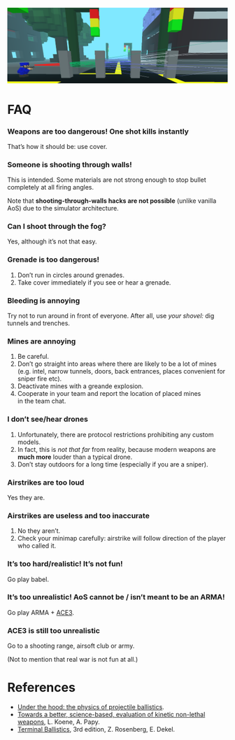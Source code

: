 ![Screenshot](extra/Screenshot.png)

# FAQ

### Weapons are too dangerous! One shot kills instantly

That’s how it should be: use cover.

### Someone is shooting through walls!

This is intended. Some materials are not strong enough to stop bullet completely at all firing angles.

Note that **shooting-through-walls hacks are not possible** (unlike vanilla AoS) due to the simulator architecture.

### Can I shoot through the fog?

Yes, although it’s not that easy.

### Grenade is too dangerous!

1. Don’t run in circles around grenades.
2. Take cover immediately if you see or hear a grenade.

### Bleeding is annoying

Try not to run around in front of everyone. After all, use *your shovel:* dig tunnels and trenches.

### Mines are annoying

1. Be careful.
2. Don’t go straight into areas where there are likely to be a lot of mines (e.g. intel, narrow tunnels, doors, back entrances, places convenient for sniper fire etc).
3. Deactivate mines with a greande explosion.
4. Cooperate in your team and report the location of placed mines in the team chat.

### I don’t see/hear drones

1. Unfortunately, there are protocol restrictions prohibiting any custom models.
2. In fact, this is *not that far* from reality, because modern weapons are **much more** louder than a typical drone.
3. Don’t stay outdoors for a long time (especially if you are a sniper).

### Airstrikes are too loud

Yes they are.

### Airstrikes are useless and too inaccurate

1. No they aren’t.
2. Check your minimap carefully: airstrike will follow direction of the player who called it.

### It’s too hard/realistic! It’s not fun!

Go play babel.

### It’s too unrealistic! AoS cannot be / isn’t meant to be an ARMA!

Go play ARMA + [ACE3](https://github.com/acemod/ACE3).

### ACE3 is still too unrealistic

Go to a shooting range, airsoft club or army.

(Not to mention that real war is not fun at all.)

# References

* [Under the hood: the physics of projectile ballistics](http://panoptesv.com/RPGs/Equipment/Weapons/Projectile_physics.php).
* [Towards a better, science-based, evaluation of kinetic non-lethal weapons](https://www.researchgate.net/publication/254911398_Towards_a_better_science-based_evaluation_of_kinetic_non-lethal_weapons), L. Koene, A. Papy.
* [Terminal Ballistics](https://link.springer.com/book/10.1007/978-3-030-46612-1), 3rd edition, Z. Rosenberg, E. Dekel.